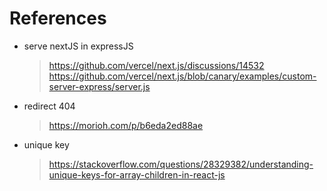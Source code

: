 # References
- serve nextJS in expressJS
    > https://github.com/vercel/next.js/discussions/14532 <br>
    > https://github.com/vercel/next.js/blob/canary/examples/custom-server-express/server.js <br>

- redirect 404
    > https://morioh.com/p/b6eda2ed88ae <br>

- unique key
    > https://stackoverflow.com/questions/28329382/understanding-unique-keys-for-array-children-in-react-js <br>